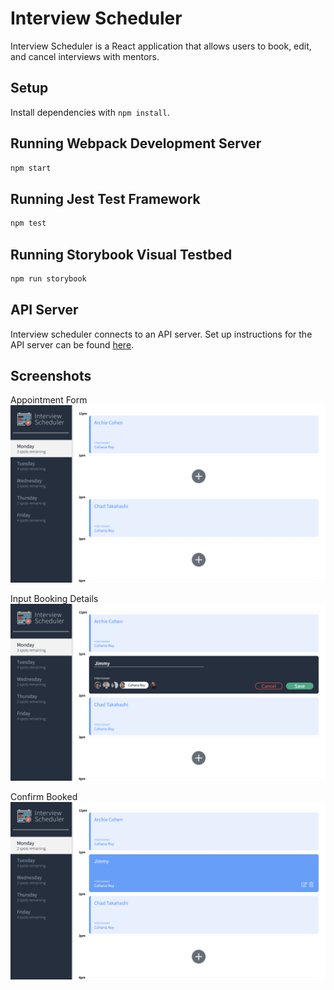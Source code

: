 # Interview Scheduler

Interview Scheduler is a React application that allows users to book, edit, and cancel interviews with mentors.

## Setup

Install dependencies with `npm install`.

## Running Webpack Development Server

```sh
npm start
```

## Running Jest Test Framework

```sh
npm test
```

## Running Storybook Visual Testbed

```sh
npm run storybook
```

## API Server

Interview scheduler connects to an API server. Set up instructions for the API server can be found [here](https://github.com/lighthouse-labs/scheduler-api).

## Screenshots

Appointment Form
!["Appointment Form"](https://github.com/superduperhenry/scheduler/blob/master/docs/appointment-form.png?raw=true)

Input Booking Details
!["Input Booking Details"](https://github.com/superduperhenry/scheduler/blob/master/docs/booking-appointment.png?raw=true)

Confirm Booked
!["Confirm booked"](https://github.com/superduperhenry/scheduler/blob/master/docs/confirm-booked.png?raw=true)
